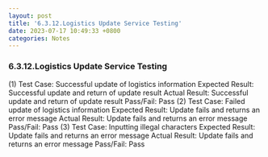 ```yaml
---
layout: post
title: '6.3.12.Logistics Update Service Testing'
date: 2023-07-17 10:49:33 +0800
categories: Notes
---
```


### 6.3.12.Logistics Update Service Testing

(1) Test Case: Successful update of logistics information
Expected Result: Successful update and return of update result
Actual Result: Successful update and return of update result
Pass/Fail: Pass
(2) Test Case: Failed update of logistics information
Expected Result: Update fails and returns an error message
Actual Result: Update fails and returns an error message
Pass/Fail: Pass
(3) Test Case: Inputting illegal characters
Expected Result: Update fails and returns an error message
Actual Result: Update fails and returns an error message
Pass/Fail: Pass
